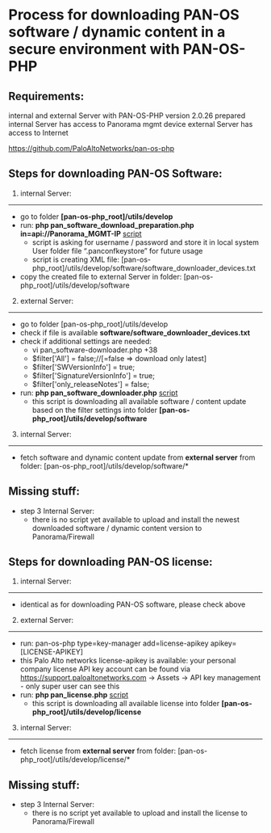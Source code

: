 Process for downloading PAN-OS software / dynamic content in a secure environment with PAN-OS-PHP
===

Requirements:
---
internal and external Server with PAN-OS-PHP version 2.0.26 prepared
internal Server has access to Panorama mgmt device
external Server has access to Internet

https://github.com/PaloAltoNetworks/pan-os-php



Steps for downloading PAN-OS Software:
---
1) internal Server:
---
 - go to folder **[pan-os-php_root]/utils/develop**
 - run: **php ​​pan_software_download_preparation.php in=api://Panorama_MGMT-IP** [script](../pan_software_download_preparation.php)
   - script is asking for username / password and store it in local system User folder file “.panconfkeystore” for future usage
   - script is creating XML file: [pan-os-php_root]/utils/develop/software/software_downloader_devices.txt
 - copy the created file to external Server in folder: [pan-os-php_root]/utils/develop/software

2) external Server:
---
 - go to folder [pan-os-php_root]/utils/develop
 - check if file is available **software/software_downloader_devices.txt**
 - check if additional settings are needed:
    - vi pan_software-downloader.php +38
    - $filter['All'] = false;//[=false => download only latest]
    - $filter['SWVersionInfo'] = true;
    - $filter['SignatureVersionInfo'] = true;
    - $filter['only_releaseNotes'] = false;
 - run: **php pan_software_downloader.php** [script](../pan_software_downloader.php)
    - this script is downloading all available software / content update based on the filter settings into folder **[pan-os-php_root]/utils/develop/software**

3) internal Server:
---
 - fetch software and dynamic content update from **external server** from folder: [pan-os-php_root]/utils/develop/software/*



Missing stuff:
---
- step 3 Internal Server: 
  - there is no script yet available to upload and install the newest downloaded software / dynamic content version to Panorama/Firewall




Steps for downloading PAN-OS license:
---
1) internal Server:
---
 - identical as for downloading PAN-OS software, please check above

2) external Server:
---
 - run: pan-os-php type=key-manager add=license-apikey apikey=[LICENSE-APIKEY]
 - this Palo Alto networks license-apikey is available: your personal company license API key account can be found via https://support.paloaltonetworks.com -> Assets -> API key management - only super user can see this
 - run: **php pan_license.php** [script](../pan_license.php)
    - this script is downloading all available license into folder **[pan-os-php_root]/utils/develop/license**

3) internal Server:
---
 - fetch license from **external server** from folder: [pan-os-php_root]/utils/develop/license/*


Missing stuff:
---
- step 3 Internal Server: 
  - there is no script yet available to upload and install the license to Panorama/Firewall